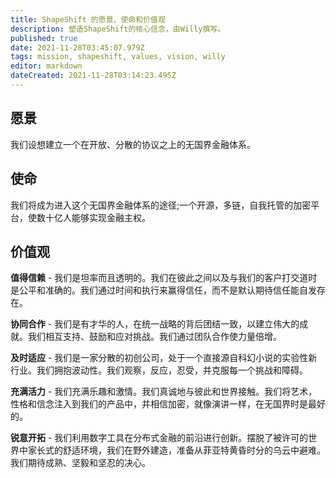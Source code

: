 ```yaml
---
title: ShapeShift 的愿景、使命和价值观
description: 塑造ShapeShift的核心信念，由Willy撰写。
published: true
date: 2021-11-28T03:45:07.979Z
tags: mission, shapeshift, values, vision, willy
editor: markdown
dateCreated: 2021-11-28T03:14:23.495Z
---
```


## 愿景
我们设想建立一个在开放、分散的协议之上的无国界金融体系。

## 使命
我们将成为进入这个无国界金融体系的途径;一个开源，多链，自我托管的加密平台，使数十亿人能够实现金融主权。

## 价值观

**值得信赖** - 我们是坦率而且透明的。我们在彼此之间以及与我们的客户打交道时是公平和准确的。我们通过时间和执行来赢得信任，而不是默认期待信任能自发存在。

**协同合作** - 我们是有才华的人，在统一战略的背后团结一致，以建立伟大的成就。我们相互支持、鼓励和应对挑战。我们通过团队合作使力量倍增。

**及时适应** - 我们是一家分散的初创公司，处于一个直接源自科幻小说的实验性新行业。我们拥抱波动性。我们观察，反应，忍受，并克服每一个挑战和障碍。

**充满活力** - 我们充满乐趣和激情。我们真诚地与彼此和世界接触。我们将艺术，性格和信念注入到我们的产品中，并相信加密，就像演讲一样，在无国界时是最好的。

**锐意开拓** - 我们利用数字工具在分布式金融的前沿进行创新。摆脱了被许可的世界中家长式的舒适环境，我们在野外建造，准备从菲亚特黄昏时分的乌云中避难。我们期待成熟、坚毅和坚忍的决心。